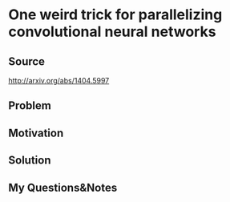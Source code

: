 # One weird trick for parallelizing convolutional neural networks

## Source

http://arxiv.org/abs/1404.5997

## Problem

## Motivation

## Solution

## My Questions&Notes


